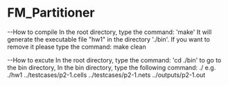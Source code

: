 # FM_Partitioner
--How to compile
In the root directory, type the command: 'make'
It will generate the executable file "hw1" in the directory './bin'.
If you want to remove it please type the command: make clean

--How to excute
In the root directory, type the command: 'cd ./bin' to go to the bin directory,
In the bin directory, type the following command:
  ./<exe> <cells file name>  <nets file name> <output file name> 
      e.g. ./hw1 ../testcases/p2-1.cells ../testcases/p2-1.nets  ../outputs/p2-1.out
 
